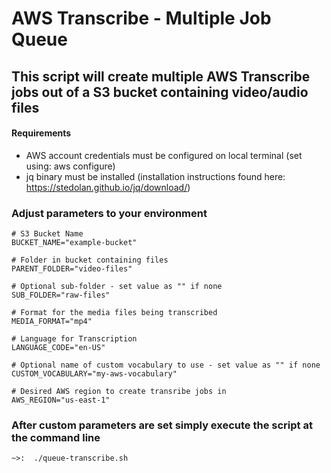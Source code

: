 # AWS Transcribe - Multiple Job Queue

## This script will create multiple AWS Transcribe jobs out of a S3 bucket containing video/audio files

#### Requirements
- AWS account credentials must be configured on local terminal  (set using: aws configure)
- jq binary must be installed (installation instructions found here: https://stedolan.github.io/jq/download/)

### Adjust parameters to your environment
```
# S3 Bucket Name
BUCKET_NAME="example-bucket"

# Folder in bucket containing files
PARENT_FOLDER="video-files"

# Optional sub-folder - set value as "" if none
SUB_FOLDER="raw-files"

# Format for the media files being transcribed
MEDIA_FORMAT="mp4"

# Language for Transcription
LANGUAGE_CODE="en-US"

# Optional name of custom vocabulary to use - set value as "" if none
CUSTOM_VOCABULARY="my-aws-vocabulary"

# Desired AWS region to create transribe jobs in
AWS_REGION="us-east-1"
```
### After custom parameters are set simply execute the script at the command line
```
~>:  ./queue-transcribe.sh
```

